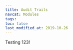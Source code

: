 ```yaml
---
title: Audit Trails
navcat: Modules
tags: 
toc: false
last_modified_at: 2019-10-26
---
```

Testing 123!
